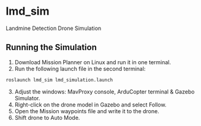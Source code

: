 # lmd_sim
Landmine Detection Drone Simulation

## Running the Simulation

1. Download Mission Planner on Linux and run it in one terminal.
2. Run the following launch file in the second terminal:
```bash
roslaunch lmd_sim lmd_simulation.launch
```
3. Adjust the windows: MavProxy console, ArduCopter terminal & Gazebo Simulator.
4. Right-click on the drone model in Gazebo and select Follow.
5. Open the Mission waypoints file and write it to the drone.
6. Shift drone to Auto Mode. 